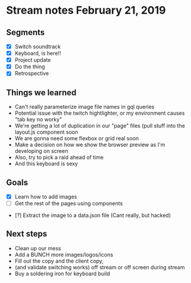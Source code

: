 # Stream notes February 21, 2019

## Segments

- [x] Switch soundtrack
- [x] Keyboard, is here!!
- [x] Project update
- [x] Do the thing
- [x] Retrospective

## Things we learned

- Can't really parameterize image file names in gql queries
- Potential issue with the twitch hightlighter, or my environment causes "tab key no worky"
- We're getting a lot of duplication in our "page" files (pull stuff into the layout.js component soon
- We are gonna need some flexbox or grid real soon
- Make a decision on how we show the browser preview as I'm developing on screen
- Also, try to pick a raid ahead of time
- And this keyboard is sexy

## Goals

- [x] Learn how to add images
- [ ] Get the rest of the pages using components
- [?] Extract the image to a data.json file (Cant really, but hacked)

## Next steps

- Clean up our mess
- Add a BUNCH more images/logos/icons
- Fill out the copy and the client copy, 
- (and validate switching works) off stream or off screen during stream
- Buy a soldering iron for keyboard build
